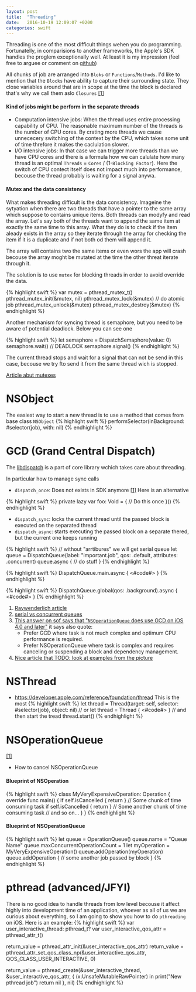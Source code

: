 ```yaml
---
layout: post
title:  "Threading"
date:   2016-10-19 12:09:07 +0200
categories: swift
---
```


Threading is one of the most difficult things wehen you do programming. Fortunatelly, in comparisions to another frameworks, the Apple's SDK handles the proglem exceptionally well. At least it is my impression (feel free to arguee or comment on [github](https://github.com/artur-gurgul/artur-gurgul.markdown/issues/1))

All chunks of job are arranged into `Bloks` or `Functions`/`Mothods`. I'd like to mention that the `Blocks` have ability to capture their surrounding state. They close variables around that are in scope at the time the block is declared that's why we call them aslo `Closures` [[1]](http://pragmaticstudio.com/blog/2010/7/28/ios4-blocks-1)

#### Kind of jobs might be perform in the separate threads

* Computation intensive jobs: When the thread uses entire processing capability of CPU. The reasonable maximum number of the threads is the number of CPU cores. By crating more threads we cause unnececery switching of the context by the CPU, which takes some unit of time threfore it makes the caclulation slower.
* I/O intensive jobs: In that case we can trigger more threads than we have CPU cores and there is a formula how we can calulate how many thread is an optimal `Threads` = `Cores` / (1-`Blocking Factor`). Here the switch of CPU contect itself does not impact much into performance, becouse the  thread probably is waiting for a signal anywa.

#### Mutex and the data consistency

What makes threading difficult is the data consistency. Imageine the sytyation when there are two threads that have a pointer to the same array which suppose to contains unique items. Both threads can modyfy and read the array. Let's say both of the threads want to append the same item at exactly the same time to this array. What they do is to check if the item aleady exists in the array so they iterate through the array for checking the item if it is a duplicate and if not both od them will append it. 

The array will contains two the same items or even wors the app will crash becouse the array moght be mutated at the time the other threat iterate through it.

The solution is to use `mutex` for blocking threads in order to avoid override the data.

{% highlight swift %}
var mutex = pthread_mutex_t()
pthread_mutex_init(&mutex, nil)
pthread_mutex_lock(&mutex)
// do atomic job
pthread_mutex_unlock(&mutex)
pthread_mutex_destroy(&mutex)
{% endhighlight %}

Another mechanism for syncing thread is semaphore, but you need to be aware of potential deadlock. Below you can see one

{% highlight swift %}
let semaphore = DispatchSemaphore(value: 0)
semaphore.wait() // DEADLOCK
semaphore.signal()
{% endhighlight %}

The current thread stops and wait for a signal that can not be send in this case, becouse we try fto send it from the same thread wich is stopped.

[Article abut mutexes](https://www.cocoawithlove.com/blog/2016/06/02/threads-and-mutexes.html)

# NSObject
The easiest way to start a new thread is to use a method that comes from base class `NSObject`
{% highlight swift %}
performSelector(inBackground: #selector(job), with: nil)
{% endhighlight %}

# GCD (Grand Central Dispatch)
The [libdispatch](https://github.com/apple/swift-corelibs-libdispatch) is a part of core library wchich takes care about threading. 

In particular how to manage sync calls


* `dispatch_once`: Does not exists in SDK anymore [[1]](http://stackoverflow.com/questions/37801407/whither-dispatch-once-in-swift-3) Here is an alternative

{% highlight swift %}
private lazy var foo: Void = {
    // Do this once
}()
{% endhighlight %}

* `dispatch_sync`: locks the current thread until the passed block is executed on the separated thread
* `dispatch_async`: starts executing the passed block on a separate thered, but the current one keeps running

{% highlight swift %}
// without "arrtibures" we will get serial queue
let queue = DispatchQueue(label: "important.job", qos: .default, attributes: .concurrent)
queue.async {
	// do stuff
}
{% endhighlight %}

{% highlight swift %}
DispatchQueue.main.async {
	<#code#>
}
{% endhighlight %}

{% highlight swift %}
DispatchQueue.global(qos: .background).async {
    <#code#>
}
{% endhighlight %}

1. [Raywenderlich article](https://www.raywenderlich.com/60749/grand-central-dispatch-in-depth-part-1)
2. [serial vs concurrent queues](https://developer.apple.com/library/content/documentation/General/Conceptual/ConcurrencyProgrammingGuide/OperationQueues/OperationQueues.html)
3. [This answer on sof says that "`NSOperationQueue` does use GCD on iOS 4.0 and later"](http://stackoverflow.com/questions/7078658/operation-queue-vs-dispatch-queue-for-ios-application)
it says also quote:
	* Prefer GCD where task is not much complex and optimum CPU performance is required.
	* Prefer NSOperationQueue where task is complex and requires canceling or suspending a block and dependency management.	
4. [Nice article that TODO: look at examples from the picture](http://www.appcoda.com/ios-concurrency/)

# NSThread 
* https://developer.apple.com/reference/foundation/thread
This is the most 
{% highlight swift %}
let thread = Thread(target: self, selector: #selector(job), object: nil)
// or
let thread = Thread { 
	<#code#>
}
// and then start the tread
thread.start()
{% endhighlight %}
# NSOperationQueue
[[1]](https://www.raywenderlich.com/76341/use-nsoperation-nsoperationqueue-swift)
* How to cancel NSOperationQueue



#### Blueprint of NSOperation

{% highlight swift %}
class MyVeryExpensiveOperation: Operation {
    override func main() {
        if self.isCancelled { return }
        // Some chunk of time consuming task
        if self.isCancelled { return }
        // Some another chunk of time consuming task
        // and so on...
    }
}
{% endhighlight %}

#### Blueprint of NSOperationQueue

{% highlight swift %}
let queue = OperationQueue()
queue.name = "Queue Name"
queue.maxConcurrentOperationCount = 1
let myOperation = MyVeryExpensiveOperation()
queue.addOperation(myOperation)
queue.addOperation {
	// some another job passed by block
}
{% endhighlight %}

# pthread (advanced/JFYI)
There is no good idea to handle threads from low level becouse it affect highly into development time of an application, whoever as all of us we are curious about everything, so I am going to show you how to do `pthreading` on iOS. Here is an example:
{% highlight swift %}
var user_interactive_thread: pthread_t?
var user_interactive_qos_attr = pthread_attr_t()

return_value = pthread_attr_init(&user_interactive_qos_attr)
return_value = pthread_attr_set_qos_class_np(&user_interactive_qos_attr, QOS_CLASS_USER_INTERACTIVE, 0)

return_value = pthread_create(&user_interactive_thread, &user_interactive_qos_attr, { (x:UnsafeMutableRawPointer) in
	print("New pthread job")
	return nil
}, nil)
{% endhighlight %}
